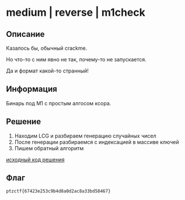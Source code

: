 # medium | reverse | m1check

## Описание
Казалось бы, обычный crackme.

Но что-то с ним явно не так, почему-то не запускается.

Да и формат какой-то странный!

## Информация
Бинарь под M1 с простым алгосом ксора.

## Решение
1. Находим LCG и разбираем генерацию случайных чисел
2. После генерации разбираемся с индексацией в массиве ключей
3. Пишем обратный алгоритм

[исходный код решения](solve/main.c)


## Флаг
`ptzctf{67423e253c9b4d8a0d2ac8a33bd58467}`